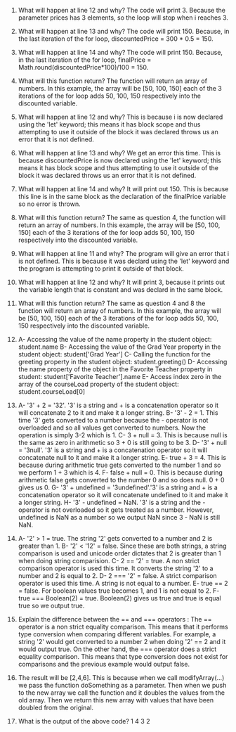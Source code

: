 1. What will happen at line 12 and why? The code will print 3. Because the parameter prices has 3 elements, so the loop will stop when i reaches 3.

2. What will happen at line 13 and why? The code will print 150. Because, in the last iteration of the for loop, discountedPrice = 300 * 0.5 = 150.  

3. What will happen at line 14 and why? The code will print 150. Because, in the last iteration of the for loop, finalPrice = Math.round(discountedPrice*100)/100 = 150. 

4.  What will this function return? The function will return an array of numbers. In this example, the array will be [50, 100, 150] each of the 3 iterations of the for loop adds 50, 100, 150 respectively into the discounted variable. 

5. What will happen at line 12 and why? This is because i is now declared using the 'let' keyword; this means it has block scope and thus attempting to use it outside of the block it was declared throws us an error that it is not defined.

6. What will happen at line 13 and why? We get an error this time. This is because discountedPrice is now declared using the 'let' keyword; this means it has block scope and thus attempting to use it outside of the block it was declared throws us an error that it is not defined.

7. What will happen at line 14 and why? It will print out 150. This is because this line is in the same block as the declaration of the finalPrice variable so no error is thrown.

8. What will this function return? The same as question 4, the function will return an array of numbers. In this example, the array will be [50, 100, 150] each of the 3 iterations of the for loop adds 50, 100, 150 respectively into the discounted variable. 

9. What will happen at line 11 and why? The program will give an error that i is not defined. This is because it was declard using the 'let' keyword and the program is attempting to print it outside of that block.

10. What will happen at line 12 and why? It will print 3, because it prints out the variable length that is constant and was declard in the same block.  

11. What will this function return? The same as question 4 and 8 the function will return an array of numbers. In this example, the array will be [50, 100, 150] each of the 3 iterations of the for loop adds 50, 100, 150 respectively into the discounted variable. 

12. A- Accessing the value of the name property in the student object: student.name
B- Accessing the value of the Grad Year property in the student object: student['Grad Year']
C- Calling the function for the greeting property in the student object: student.greeting()
D- Accessing the name property of the object in the Favorite Teacher property in student: student['Favorite Teacher'].name
E- Access index zero in the array of the courseLoad property of the student object: student.courseLoad[0]

13. A- '3' + 2  = '32'. '3' is a string and + is a concatenation operator so it will concatenate 2 to it and make it a longer string.
B- '3' - 2 = 1. This time '3' gets converted to a number because the - operator is not overloaded and so all values get converted to numbers. Now the operation is simply 3-2 which is 1.
C- 3 + null = 3. This is because null is the same as zero in arithmetic so 3 + 0 is still going to be 3.
D- '3' + null = '3null'. '3' is a string and + is a concatenation operator so it will concatenate null to it and make it a longer string.
E- true + 3 = 4. This is because during arithmetic true gets converted to the number 1 and so we perform 1 + 3 which is 4.
F- false + null = 0. This is because during arithmetic false gets converted to the number 0 and so does null. 0 + 0 gives us 0.
G- '3' + undefined = '3undefined'.'3' is a string and + is a concatenation operator so it will concatenate undefined to it and make it a longer string.
H- '3' - undefined = NaN. '3' is a string and the - operator is not overloaded so it gets treated as a number. However, undefined is NaN as a number so we output NaN since 3 - NaN is still NaN.

14. A- '2' > 1 = true. The string '2' gets converted to a number and 2 is greater than 1.
B- '2' < '12' = false. Since these are both strings, a string comparison is used and unicode order dictates that 2 is greater than 1 when doing string comparision.
C- 2 == '2' = true.  A non strict comparison operator is used this time. It converts the string '2' to a number and 2 is equal to 2.
D- 2 === '2' = false. A strict comparison operator is used this time. A string is not equal to a number.
E- true == 2 = false. For boolean values true becomes 1, and 1 is not equal to 2.
F- true === Boolean(2) = true. Boolean(2) gives us true and true is equal true so we output true.

15. Explain the difference between the == and === operators : The == operator is a non strict equality comparison. This means that it performs type conversion when comparing different variables. For example, a string '2' would get converted to a number 2 when doing '2' == 2 and it would output true. On the other hand, the === operator does a strict equality comparison. This means that type conversion does not exist for comparisons and the previous example would output false.

17. The result will be [2,4,6]. This is because when we call modifyArray(...) we pass the function doSomething as a parameter. Then when we push to the new array we call the function and it doubles the values from the old array. Then we return this new array with values that have been doubled from the original.

19. What is the output of the above code? 1 4 3 2

